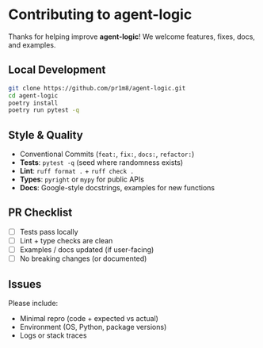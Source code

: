 # Contributing to agent-logic

Thanks for helping improve **agent-logic**! We welcome features, fixes, docs, and examples.

## Local Development
```bash
git clone https://github.com/pr1m8/agent-logic.git
cd agent-logic
poetry install
poetry run pytest -q
```

## Style & Quality
- Conventional Commits (`feat:`, `fix:`, `docs:`, `refactor:`)
- **Tests**: `pytest -q` (seed where randomness exists)
- **Lint**: `ruff format .` + `ruff check .`
- **Types**: `pyright` or `mypy` for public APIs
- **Docs**: Google-style docstrings, examples for new functions

## PR Checklist
- [ ] Tests pass locally
- [ ] Lint + type checks are clean
- [ ] Examples / docs updated (if user-facing)
- [ ] No breaking changes (or documented)

## Issues
Please include:
- Minimal repro (code + expected vs actual)
- Environment (OS, Python, package versions)
- Logs or stack traces
